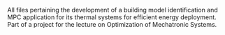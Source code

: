 All files pertaining the development of a building model identification and MPC application for its thermal systems for efficient energy deployment. Part of a project for the lecture on Optimization of Mechatronic Systems.

